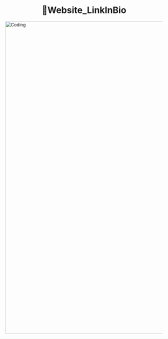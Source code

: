 
<h1 align="center">👋Website_LinkInBio</h1>

<img align="right" alt="Coding" width="1000" src="https://cdn.discordapp.com/attachments/923343160334241873/1124087694155333693/Inkedimage.jpg">
